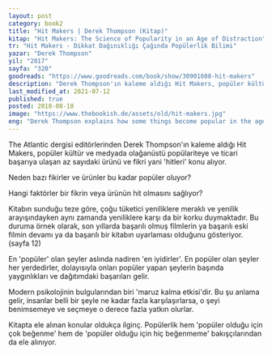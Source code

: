 ```yaml
---
layout: post  
category: book2  
title: "Hit Makers | Derek Thompson (Kitap)"  
kitap: "Hit Makers: The Science of Popularity in an Age of Distraction"  
tr: "Hit Makers - Dikkat Dağınıklığı Çağında Popülerlik Bilimi"  
yazar: "Derek Thompson"  
yil: "2017"  
sayfa: "320"  
goodreads: "https://www.goodreads.com/book/show/30901608-hit-makers"
description: "Derek Thompson'ın kaleme aldığı Hit Makers, popüler kültür ve medyada olağanüstü popülariteye ve ticari başarıya ulaşan az sayıdaki ürünü ve fikri yani 'hitleri' konu alıyor."
last_modified_at: 2021-07-12
published: true
posted: 2018-08-18
image: "https://www.thebookish.de/assets/old/hit-makers.jpg"
eng: "Derek Thompson explains how some things become popular in the age of distraction, while others don’t."
---
```


The Atlantic dergisi editörlerinden Derek Thompson'ın kaleme aldığı Hit Makers, popüler kültür ve medyada olağanüstü popülariteye ve ticari başarıya ulaşan az sayıdaki ürünü ve fikri yani 'hitleri' konu alıyor.  
  
Neden bazı fikirler ve ürünler bu kadar popüler oluyor?  
  
Hangi faktörler bir fikrin veya ürünün hit olmasını sağlıyor?  
  
Kitabın sunduğu teze göre, çoğu tüketici yeniliklere meraklı ve yenilik arayışındayken aynı zamanda yeniliklere karşı da bir korku duymaktadır. Bu duruma örnek olarak, son yıllarda başarılı olmuş filmlerin ya başarılı eski filmin devamı ya da başarılı bir kitabın uyarlaması olduğunu gösteriyor. (sayfa 12)  
  
En 'popüler' olan şeyler aslında nadiren 'en iyidirler'. En popüler olan şeyler her yerdedirler, dolayısıyla onları popüler yapan şeylerin başında yaygınlıkları ve dağıtımdaki başarıları gelir.  
  
Modern psikolojinin bulgularından biri 'maruz kalma etkisi'dir. Bu şu anlama gelir, insanlar belli bir şeyle ne kadar fazla karşılaşırlarsa, o şeyi benimsemeye ve seçmeye o derece fazla yatkın olurlar.  
  
Kitapta ele alınan konular oldukça ilginç. Popülerlik hem 'popüler olduğu için çok beğenme' hem de 'popüler olduğu için hiç beğenmeme' bakışçılarından da ele alınıyor.  
  
  
